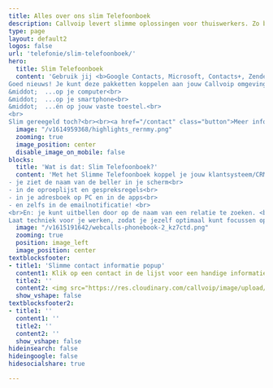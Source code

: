 ```yaml
---
title: Alles over ons slim Telefoonboek
description: Callvoip levert slimme oplossingen voor thuiswerkers. Zo ben je overal bereikbaar zoals jij dat wilt
type: page
layout: default2
logos: false
url: 'telefonie/slim-telefoonboek/'
hero:
  title: Slim Telefoonboek
  content: 'Gebruik jij <b>Google Contacts, Microsoft, Contacts+, Zendesk, Exact Online, Teamleader, Salesforces of Hubspot?</b><br>
Goed nieuws! Je kunt deze pakketten koppelen aan jouw Callvoip omgeving. Je ziet de naam van de beller bij inkomende en uitgaande telefoontjes:<br>
&middot;  ...op je computer<br>
&middot;  ...op je smartphone<br>
&middot;  ...én op jouw vaste toestel.<br>
<br>
Slim gereegeld toch?<br><br><a href="/contact" class="button">Meer informatie? Neem contact op!</a>'
  image: "/v1614959368/highlights_rernmy.png"
  zooming: true
  image_position: center
  disable_image_on_mobile: false
blocks:
  title: 'Wat is dat: Slim Telefoonboek?'
  content: 'Met het Slimme Telefoonboek koppel je jouw klantsysteem/CRM aan bellen via Callvoip, op alle manieren:<br>
- je ziet de naam van de beller in je scherm<br>
- in de oproeplijst en gespreksregels<br> 
- in je adresboek op PC en in de apps<br>
- en zelfs in de emailnotificatie! <br>
<br>En: je kunt uitbellen door op de naam van een relatie te zoeken. <br>
Laat techniek voor je werken, zodat je jezelf optimaal kunt focussen op de inhoud! <br><br><a href="#" class="button">Meer informatie</a>'
  image: "/v1615191642/webcalls-phonebook-2_kz7ctd.png"
  zooming: true
  position: image_left
  image_position: center
textblocksfooter:
- title1: 'Slimme contact informatie popup'
  content1: Klik op een contact in de lijst voor een handige informatie-popup met nummers en emailadres.
  title2: ''
  content2: <img src="https://res.cloudinary.com/callvoip/image/upload/v1659691896/side-tabs_sg1c9q.png" width="490px">
  show_vshape: false
textblocksfooter2:
- title1: ''
  content1: ''
  title2: ''
  content2: ''
  show_vshape: false  
hideinsearch: false
hideingoogle: false
hidesocialshare: true

---
```

